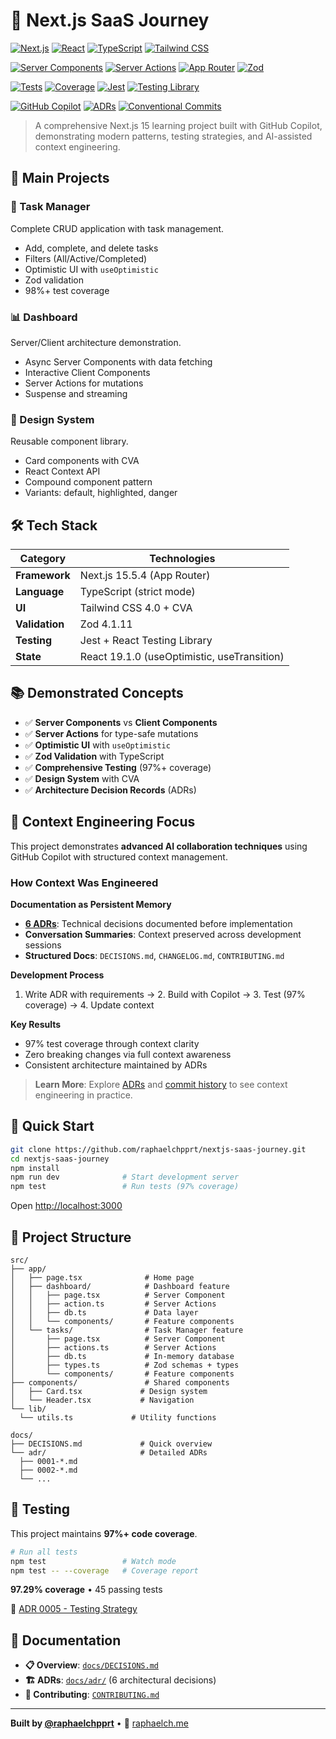 # 🚀 Next.js SaaS Journey

<!-- Core Technologies -->
[![Next.js](https://img.shields.io/badge/Next.js-15.5.4-black?style=for-the-badge&logo=next.js&logoColor=white)](https://nextjs.org/)
[![React](https://img.shields.io/badge/React-19.1.0-61DAFB?style=for-the-badge&logo=react&logoColor=black)](https://react.dev/)
[![TypeScript](https://img.shields.io/badge/TypeScript-5.0-3178C6?style=for-the-badge&logo=typescript&logoColor=white)](https://www.typescriptlang.org/)
[![Tailwind CSS](https://img.shields.io/badge/Tailwind-4.0-06B6D4?style=for-the-badge&logo=tailwind-css&logoColor=white)](https://tailwindcss.com/)

<!-- Modern Features -->
[![Server Components](https://img.shields.io/badge/Server%20Components-✓-success?style=flat-square)](https://nextjs.org/docs/app/building-your-application/rendering/server-components)
[![Server Actions](https://img.shields.io/badge/Server%20Actions-✓-success?style=flat-square)](https://nextjs.org/docs/app/building-your-application/data-fetching/server-actions-and-mutations)
[![App Router](https://img.shields.io/badge/App%20Router-✓-success?style=flat-square)](https://nextjs.org/docs/app)
[![Zod](https://img.shields.io/badge/Zod-4.1.11-3E67B1?style=flat-square&logo=zod&logoColor=white)](https://zod.dev/)

<!-- Testing & Quality -->
[![Tests](https://img.shields.io/badge/tests-45%20passing-success?style=flat-square&logo=jest)](https://github.com/raphaelchpprt/nextjs-saas-journey)
[![Coverage](https://img.shields.io/badge/coverage-97.29%25-brightgreen?style=flat-square&logo=codecov)](https://github.com/raphaelchpprt/nextjs-saas-journey)
[![Jest](https://img.shields.io/badge/Jest-29.7-C21325?style=flat-square&logo=jest&logoColor=white)](https://jestjs.io/)
[![Testing Library](https://img.shields.io/badge/Testing%20Library-16.1-E33332?style=flat-square&logo=testing-library&logoColor=white)](https://testing-library.com/)

<!-- AI & Developer Experience -->
[![GitHub Copilot](https://img.shields.io/badge/Built%20with-GitHub%20Copilot-purple?style=flat-square&logo=github)](https://github.com/features/copilot)
[![ADRs](https://img.shields.io/badge/ADRs-6%20documented-blue?style=flat-square)](./docs/adr/)
[![Conventional Commits](https://img.shields.io/badge/Conventional%20Commits-✓-FE5196?style=flat-square&logo=conventionalcommits&logoColor=white)](https://www.conventionalcommits.org/)


> A comprehensive Next.js 15 learning project built with GitHub Copilot, demonstrating modern patterns, testing strategies, and AI-assisted context engineering.

## 🎯 Main Projects

### 📝 Task Manager
Complete CRUD application with task management.
- Add, complete, and delete tasks
- Filters (All/Active/Completed)
- Optimistic UI with `useOptimistic`
- Zod validation
- 98%+ test coverage

### 📊 Dashboard
Server/Client architecture demonstration.
- Async Server Components with data fetching
- Interactive Client Components
- Server Actions for mutations
- Suspense and streaming

### 🎨 Design System
Reusable component library.
- Card components with CVA
- React Context API
- Compound component pattern
- Variants: default, highlighted, danger

## 🛠️ Tech Stack

| Category | Technologies |
|-----------|--------------|
| **Framework** | Next.js 15.5.4 (App Router) |
| **Language** | TypeScript (strict mode) |
| **UI** | Tailwind CSS 4.0 + CVA |
| **Validation** | Zod 4.1.11 |
| **Testing** | Jest + React Testing Library |
| **State** | React 19.1.0 (useOptimistic, useTransition) |

## 📚 Demonstrated Concepts

- ✅ **Server Components** vs **Client Components**
- ✅ **Server Actions** for type-safe mutations
- ✅ **Optimistic UI** with `useOptimistic`
- ✅ **Zod Validation** with TypeScript
- ✅ **Comprehensive Testing** (97%+ coverage)
- ✅ **Design System** with CVA
- ✅ **Architecture Decision Records** (ADRs)

## 🤖 Context Engineering Focus

This project demonstrates **advanced AI collaboration techniques** using GitHub Copilot with structured context management.

### How Context Was Engineered

**Documentation as Persistent Memory**
- **[6 ADRs](./docs/adr/)**: Technical decisions documented before implementation
- **Conversation Summaries**: Context preserved across development sessions
- **Structured Docs**: `DECISIONS.md`, `CHANGELOG.md`, `CONTRIBUTING.md`

**Development Process**
1. Write ADR with requirements → 2. Build with Copilot → 3. Test (97% coverage) → 4. Update context

**Key Results**
- 97% test coverage through context clarity
- Zero breaking changes via full context awareness
- Consistent architecture maintained by ADRs

> **Learn More**: Explore [ADRs](./docs/adr/) and [commit history](https://github.com/raphaelchpprt/nextjs-saas-journey/commits/main) to see context engineering in practice.

## 🚀 Quick Start

```bash
git clone https://github.com/raphaelchpprt/nextjs-saas-journey.git
cd nextjs-saas-journey
npm install
npm run dev              # Start development server
npm test                 # Run tests (97% coverage)
```

Open [http://localhost:3000](http://localhost:3000)

## 📁 Project Structure

```
src/
├── app/
│   ├── page.tsx              # Home page
│   ├── dashboard/            # Dashboard feature
│   │   ├── page.tsx          # Server Component
│   │   ├── action.ts         # Server Actions
│   │   ├── db.ts             # Data layer
│   │   └── components/       # Feature components
│   └── tasks/                # Task Manager feature
│       ├── page.tsx          # Server Component
│       ├── actions.ts        # Server Actions
│       ├── db.ts             # In-memory database
│       ├── types.ts          # Zod schemas + types
│       └── components/       # Feature components
├── components/               # Shared components
│   ├── Card.tsx             # Design system
│   └── Header.tsx           # Navigation
└── lib/
  └── utils.ts             # Utility functions

docs/
├── DECISIONS.md             # Quick overview
└── adr/                     # Detailed ADRs
  ├── 0001-*.md
  ├── 0002-*.md
  └── ...
```

## 🧪 Testing

This project maintains **97%+ code coverage**.

```bash
# Run all tests
npm test                 # Watch mode
npm test -- --coverage   # Coverage report
```

**97.29% coverage** • 45 passing tests

📄 [ADR 0005 - Testing Strategy](./docs/adr/0005-testing-strategy.md)

## 📖 Documentation

- **📋 Overview**: [`docs/DECISIONS.md`](./docs/DECISIONS.md)
- **🏗️ ADRs**: [`docs/adr/`](./docs/adr/) (6 architectural decisions)
- **🤝 Contributing**: [`CONTRIBUTING.md`](./CONTRIBUTING.md)

---

**Built by [@raphaelchpprt](https://github.com/raphaelchpprt)** • 🔗 [raphaelch.me](https://raphaelch.me)

